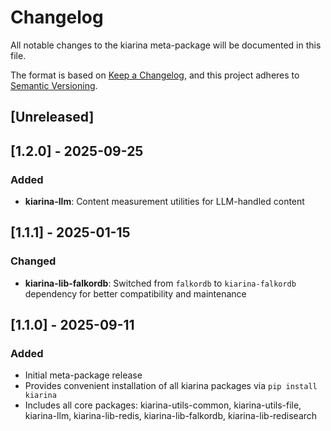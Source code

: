 # Changelog

All notable changes to the kiarina meta-package will be documented in this file.

The format is based on [Keep a Changelog](https://keepachangelog.com/en/1.0.0/),
and this project adheres to [Semantic Versioning](https://semver.org/spec/v2.0.0.html).

## [Unreleased]

## [1.2.0] - 2025-09-25

### Added
- **kiarina-llm**: Content measurement utilities for LLM-handled content

## [1.1.1] - 2025-01-15

### Changed
- **kiarina-lib-falkordb**: Switched from `falkordb` to `kiarina-falkordb` dependency for better compatibility and maintenance

## [1.1.0] - 2025-09-11

### Added
- Initial meta-package release
- Provides convenient installation of all kiarina packages via `pip install kiarina`
- Includes all core packages: kiarina-utils-common, kiarina-utils-file, kiarina-llm, kiarina-lib-redis, kiarina-lib-falkordb, kiarina-lib-redisearch
